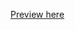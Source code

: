 [Preview here](https://htmlpreview.github.io/?https://github.com/LanWifi001/wad-html-week2/blob/main/student_reg.html)
